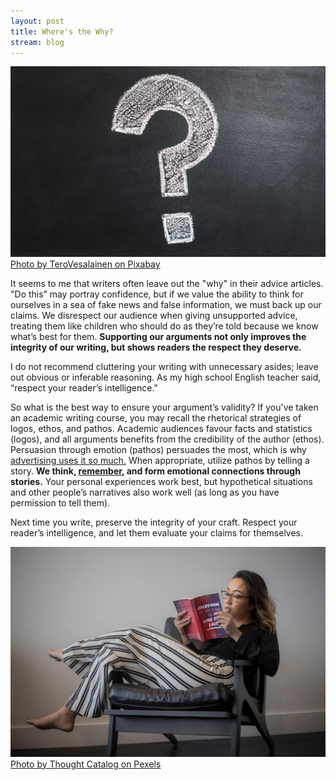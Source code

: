 ```yaml
---
layout: post
title: Where's the Why?
stream: blog
---
```


![A hand-drawn question mark on a chalkboard.](/images/question.jpeg)
[Photo by TeroVesalainen on Pixabay](https://pixabay.com/en/question-mark-why-problem-solution-2123967/)

It seems to me that writers often leave out the "why" in their advice articles. "Do this” may portray confidence, but if we value the ability to think for ourselves in a sea of fake news and false information, we must back up our claims. We disrespect our audience when giving unsupported advice, treating them like children who should do as they’re told because we know what’s best for them. **Supporting our arguments not only improves the integrity of our writing, but shows readers the respect they deserve.**

I do not recommend cluttering your writing with unnecessary asides; leave out obvious or inferable reasoning. As my high school English teacher said, “respect your reader’s intelligence."	

So what is the best way to ensure your argument’s validity?<!--more--> If you've taken an academic writing course, you may recall the rhetorical strategies of logos, ethos, and pathos. Academic audiences favour facts and statistics (logos), and all arguments benefits from the credibility of the author (ethos). Persuasion through emotion (pathos) persuades the most, which is why [advertising uses it so much.](https://www.youtube.com/watch?v=l0eEqeizNCA) When appropriate, utilize pathos by telling a story. **We think, [remember,](https://www.theguardian.com/lifeandstyle/2012/jan/15/story-lines-facts") and form emotional connections through stories.** Your personal experiences work best, but hypothetical situations and other people’s narratives also work well (as long as you have permission to tell them).	

Next time you write, preserve the integrity of your craft. Respect your reader’s intelligence, and let them evaluate your claims for themselves.
	
![A woman thoughfully reading a book.](/images/woman-reading.jpeg)
[Photo by Thought Catalog on Pexels](https://www.pexels.com/photo/women-s-black-long-sleeved-top-white-and-black-striped-pants-reading-book-sitting-on-gray-wooden-framed-padded-armchair-904612/)
